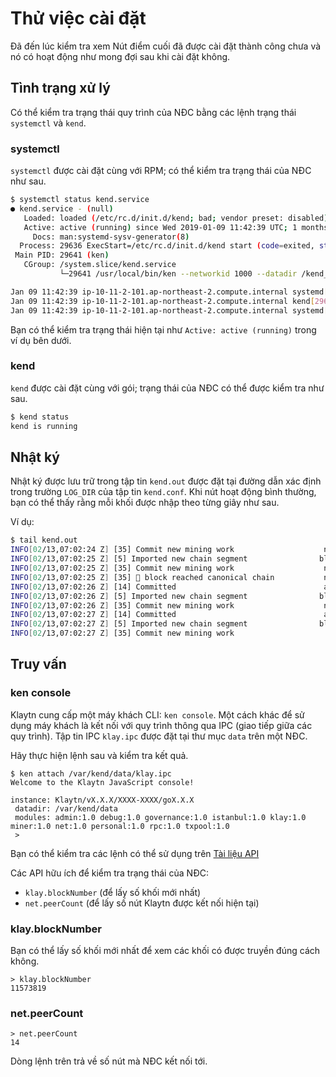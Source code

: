 # Thử việc cài đặt <a id="testing-the-installation"></a>

Đã đến lúc kiểm tra xem Nút điểm cuối đã được cài đặt thành công chưa và nó có hoạt động như mong đợi sau khi cài đặt không.

## Tình trạng xử lý <a id="process-status"></a>

Có thể kiểm tra trạng thái quy trình của NĐC bằng các lệnh trạng thái `systemctl` và `kend`.

### systemctl <a id="systemctl"></a>

`systemctl` được cài đặt cùng với RPM; có thể kiểm tra trạng thái của NĐC như sau.

```bash
$ systemctl status kend.service
● kend.service - (null)
   Loaded: loaded (/etc/rc.d/init.d/kend; bad; vendor preset: disabled)
   Active: active (running) since Wed 2019-01-09 11:42:39 UTC; 1 months 4 days ago
     Docs: man:systemd-sysv-generator(8)
  Process: 29636 ExecStart=/etc/rc.d/init.d/kend start (code=exited, status=0/SUCCESS)
 Main PID: 29641 (ken)
   CGroup: /system.slice/kend.service
           └─29641 /usr/local/bin/ken --networkid 1000 --datadir /kend_home --port 32323 --srvtype fasthttp --metrics --prometheus --verbosity 3 --txpool.global...

Jan 09 11:42:39 ip-10-11-2-101.ap-northeast-2.compute.internal systemd[1]: Starting (null)...
Jan 09 11:42:39 ip-10-11-2-101.ap-northeast-2.compute.internal kend[29636]: Starting kend: [  OK  ]
Jan 09 11:42:39 ip-10-11-2-101.ap-northeast-2.compute.internal systemd[1]: Started (null).
```

Bạn có thể kiểm tra trạng thái hiện tại như `Active: active (running)` trong ví dụ bên dưới.

### kend <a id="kend"></a>

`kend` được cài đặt cùng với gói; trạng thái của NĐC có thể được kiểm tra như sau.

```bash
$ kend status
kend is running
```

## Nhật ký <a id="logs"></a>

Nhật ký được lưu trữ trong tập tin `kend.out` được đặt tại đường dẫn xác định trong trường `LOG_DIR` của tập tin `kend.conf`. Khi nút hoạt động bình thường, bạn có thể thấy rằng mỗi khối được nhập theo từng giây như sau.

Ví dụ:

```bash
$ tail kend.out
INFO[02/13,07:02:24 Z] [35] Commit new mining work                    number=11572924 txs=0 elapsed=488.336µs
INFO[02/13,07:02:25 Z] [5] Imported new chain segment                blocks=1 txs=0 mgas=0.000     elapsed=1.800ms   mgasps=0.000       number=11572924 hash=f46d09…ffb2dc cache=1.59mB
INFO[02/13,07:02:25 Z] [35] Commit new mining work                    number=11572925 txs=0 elapsed=460.485µs
INFO[02/13,07:02:25 Z] [35] 🔗 block reached canonical chain           number=11572919 hash=01e889…524f02
INFO[02/13,07:02:26 Z] [14] Committed                                 address=0x1d4E05BB72677cB8fa576149c945b57d13F855e4 hash=1fabd3…af66fe number=11572925
INFO[02/13,07:02:26 Z] [5] Imported new chain segment                blocks=1 txs=0 mgas=0.000     elapsed=1.777ms   mgasps=0.000       number=11572925 hash=1fabd3…af66fe cache=1.59mB
INFO[02/13,07:02:26 Z] [35] Commit new mining work                    number=11572926 txs=0 elapsed=458.665µs
INFO[02/13,07:02:27 Z] [14] Committed                                 address=0x1d4E05BB72677cB8fa576149c945b57d13F855e4 hash=60b9aa…94f648 number=11572926
INFO[02/13,07:02:27 Z] [5] Imported new chain segment                blocks=1 txs=0 mgas=0.000     elapsed=1.783ms   mgasps=0.000       number=11572926 hash=60b9aa…94f648 cache=1.59mB
INFO[02/13,07:02:27 Z] [35] Commit new mining work      
```

## Truy vấn <a id="queries"></a>

### ken console <a id="ken-console"></a>

Klaytn cung cấp một máy khách CLI: `ken console`. Một cách khác để sử dụng máy khách là kết nối với quy trình thông qua IPC (giao tiếp giữa các quy trình). Tập tin IPC `klay.ipc` được đặt tại thư mục `data` trên một NĐC.

Hãy thực hiện lệnh sau và kiểm tra kết quả.

```text
$ ken attach /var/kend/data/klay.ipc
Welcome to the Klaytn JavaScript console!

instance: Klaytn/vX.X.X/XXXX-XXXX/goX.X.X
 datadir: /var/kend/data
 modules: admin:1.0 debug:1.0 governance:1.0 istanbul:1.0 klay:1.0 miner:1.0 net:1.0 personal:1.0 rpc:1.0 txpool:1.0
 >
```

Bạn có thể kiểm tra các lệnh có thể sử dụng trên [Tài liệu API](../../../../dapp/json-rpc/README.md)

Các API hữu ích để kiểm tra trạng thái của NĐC:

* `klay.blockNumber` (để lấy số khối mới nhất)
* `net.peerCount` (để lấy số nút Klaytn được kết nối hiện tại)

### klay.blockNumber <a id="klay-blocknumber"></a>

Bạn có thể lấy số khối mới nhất để xem các khối có được truyền đúng cách không.

```text
> klay.blockNumber
11573819
```

### net.peerCount <a id="net-peercount"></a>

```text
> net.peerCount
14
```

Dòng lệnh trên trả về số nút mà NĐC kết nối tới.





